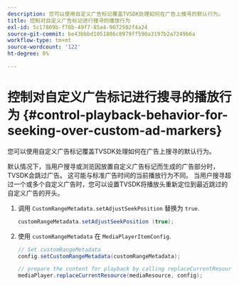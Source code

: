 ```yaml
---
description: 您可以使用自定义广告标记覆盖TVSDK处理如何在广告上搜寻的默认行为。
title: 控制对自定义广告标记进行搜寻的播放行为
exl-id: 5c17809b-f78b-49f7-85a4-9072502f4a24
source-git-commit: be43bbbd1051886c8979ff590a3197b2a7249b6a
workflow-type: tm+mt
source-wordcount: '122'
ht-degree: 0%

---
```


# 控制对自定义广告标记进行搜寻的播放行为 {#control-playback-behavior-for-seeking-over-custom-ad-markers}

您可以使用自定义广告标记覆盖TVSDK处理如何在广告上搜寻的默认行为。

默认情况下，当用户搜寻或浏览因放置自定义广告标记而生成的广告部分时，TVSDK会跳过广告。 这可能与标准广告时间的当前播放行为不同。 当用户搜寻超过一个或多个自定义广告时，您可以设置TVSDK将播放头重新定位到最近跳过的自定义广告的开头。

1. 调用 `CustomRangeMetadata.setAdjustSeekPosition` 替换为 `true`.

   ```java
   customRangeMetadata.setAdjustSeekPosition (true);
   ```

1. 使用 `customRangeMetadata` 在 `MediaPlayerItemConfig`.

   ```java
   // Set customRangeMetadata 
   config.setCustomRangeMetadata(customRangeMetadata); 
   
   // prepare the content for playback by calling replaceCurrentResource 
   mediaPlayer.replaceCurrentResource(mediaResource, config); 
   ```
